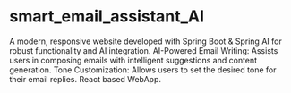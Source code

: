 # smart_email_assistant_AI
 A modern, responsive website developed with Spring Boot & Spring AI for robust functionality and AI integration. AI-Powered Email Writing: Assists users in composing emails with intelligent suggestions and content generation. Tone Customization: Allows users to set the desired tone for their email replies. React based WebApp.
